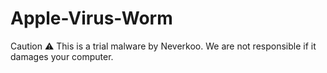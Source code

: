 # Apple-Virus-Worm
 Caution ⚠ This is a trial malware by Neverkoo. We are not responsible if it damages your computer.
